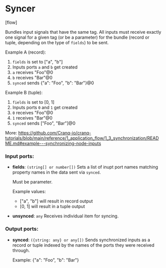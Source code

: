 # Syncer

[flow]

Bundles input signals that have the same tag. All inputs must receive exactly one signal for a given tag (or be a parameter) for the bundle (record or tuple, depending on the type of `fields`) to be sent.

Example A (record):
1. `fields` is set to ["a", "b"]
2. Inputs ports `a` and `b` get created
3. `a` receives "Foo"@0
4. `b` receives "Bar"@0
5. `synced` sends {"a": "Foo", "b": "Bar"}@0

Example B (tuple):
1. `fields` is set to [0, 1]
2. Inputs ports `0` and `1` get created
3. `0` receives "Foo"@0
4. `1` receives "Bar"@0
5. `synced` sends ["Foo", "Bar"]@0

More: https://github.com/Cranq-io/cranq-tutorials/blob/main/reference/1_application_flow/1_3_synchronization/README.md#example---synchronizing-node-inputs

### Input ports:

* __fields__: `(string[] or number[])`
    Sets a list of inupt port names matching property names in the data sent via `synced`.
    
    Must be parameter.
    
    Example values:
    * ["a", "b"] will result in record output
    * [0, 1] will result in a tuple output



* __unsynced__: `any`
    Receives individual item for syncing.



### Output ports:

* __synced__: `({string: any} or any[])`
    Sends synchronized inputs as a record or tuple indexed by the names of the ports they were received through.
    
    Example:
    {"a": "Foo", "b": "Bar"}



